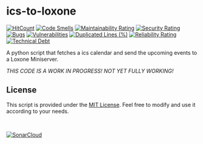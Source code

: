 # ics-to-loxone

[![HitCount](https://hits.dwyl.com/marcelschreiner/ics-to-loxone.svg?style=flat)](http://hits.dwyl.com/marcelschreiner/ics-to-loxone)
[![Code Smells](https://sonarcloud.io/api/project_badges/measure?project=marcelschreiner_ics-to-loxone&metric=code_smells)](https://sonarcloud.io/summary/new_code?id=marcelschreiner_ics-to-loxone)
[![Maintainability Rating](https://sonarcloud.io/api/project_badges/measure?project=marcelschreiner_ics-to-loxone&metric=sqale_rating)](https://sonarcloud.io/summary/new_code?id=marcelschreiner_ics-to-loxone)
[![Security Rating](https://sonarcloud.io/api/project_badges/measure?project=marcelschreiner_ics-to-loxone&metric=security_rating)](https://sonarcloud.io/summary/new_code?id=marcelschreiner_ics-to-loxone)
[![Bugs](https://sonarcloud.io/api/project_badges/measure?project=marcelschreiner_ics-to-loxone&metric=bugs)](https://sonarcloud.io/summary/new_code?id=marcelschreiner_ics-to-loxone)
[![Vulnerabilities](https://sonarcloud.io/api/project_badges/measure?project=marcelschreiner_ics-to-loxone&metric=vulnerabilities)](https://sonarcloud.io/summary/new_code?id=marcelschreiner_ics-to-loxone)
[![Duplicated Lines (%)](https://sonarcloud.io/api/project_badges/measure?project=marcelschreiner_ics-to-loxone&metric=duplicated_lines_density)](https://sonarcloud.io/summary/new_code?id=marcelschreiner_ics-to-loxone)
[![Reliability Rating](https://sonarcloud.io/api/project_badges/measure?project=marcelschreiner_ics-to-loxone&metric=reliability_rating)](https://sonarcloud.io/summary/new_code?id=marcelschreiner_ics-to-loxone)
[![Technical Debt](https://sonarcloud.io/api/project_badges/measure?project=marcelschreiner_ics-to-loxone&metric=sqale_index)](https://sonarcloud.io/summary/new_code?id=marcelschreiner_ics-to-loxone)

A python script that fetches a ics calendar and send the upcoming events to a Loxone Miniserver.

*THIS CODE IS A WORK IN PROGRESS! NOT YET FULLY WORKING!*

## License
This script is provided under the [MIT License](LICENSE.md). Feel free to modify and use it according to your needs.

<br />

[![SonarCloud](https://sonarcloud.io/images/project_badges/sonarcloud-black.svg)](https://sonarcloud.io/summary/new_code?id=marcelschreiner_ics-to-loxone)
